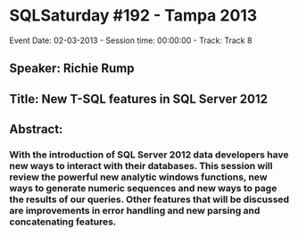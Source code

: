 # SQLSaturday #192 - Tampa 2013
Event Date: 02-03-2013 - Session time: 00:00:00 - Track: Track 8
## Speaker: Richie Rump
## Title: New T-SQL features in SQL Server 2012
## Abstract:
### With the introduction of SQL Server 2012 data developers have new ways to interact with their databases. This session will review the powerful new analytic windows functions, new ways to generate numeric sequences and new ways to page the results of our queries. Other features that will be discussed are improvements in error handling and new parsing and concatenating features.
